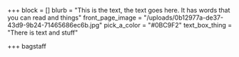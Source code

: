 +++
block = []
blurb = "This is the text, the text goes here. It has words that you can read and things"
front_page_image = "/uploads/0b12977a-de37-43d9-9b24-71465686ec6b.jpg"
pick_a_color = "#0BC9F2"
text_box_thing = "There is text and stuff"

+++
bagstaff